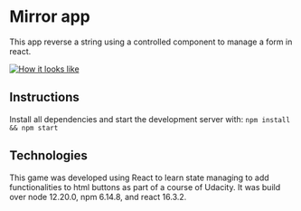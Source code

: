 # Mirror app

This app reverse a string using a controlled component to manage a form in react. 

[![How it looks like](https://i.gyazo.com/c622d094b5ceb818747fe99d8a7d3c14.gif)](https://gyazo.com/c622d094b5ceb818747fe99d8a7d3c14)

## Instructions

Install all dependencies  and start the development server with:
``` npm install && npm start ```

## Technologies

This game was developed using React to learn state managing to add functionalities to html buttons as part of a course of Udacity. 
It was build over node 12.20.0, npm 6.14.8, and react 16.3.2.
